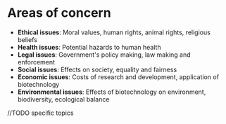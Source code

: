 # Areas of concern
- **Ethical issues**: Moral values, human rights, animal rights, religious beliefs
- **Health issues**: Potential hazards to human health
- **Legal issues**: Government's policy making, law making and enforcement
- **Social issues**: Effects on society, equality and fairness
- **Economic issues**: Costs of research and development, application of biotechnology
- **Environmental issues**: Effects of biotechnology on environment, biodiversity, ecological balance

//TODO specific topics
